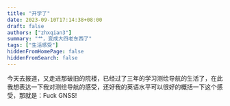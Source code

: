 ```yaml
---
title: "开学了"
date: 2023-09-10T17:14:38+08:00
draft: false
authors: ["zhxqian3"]
summary: "艹，变成大四老东西了"
tags: ["生活感受"]
hiddenFromHomePage: false
hiddenFromSearch: false
---
```


今天去报道，又走进那破旧的院楼，已经过了三年的学习测绘导航的生活了，在此我想表达一下我对测绘导航的感受，还好我的英语水平可以很好的概括一下这个感受，那就是：Fuck GNSS!